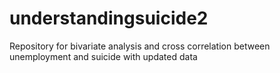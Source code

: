 # understandingsuicide2

Repository for bivariate analysis and cross correlation between unemployment and suicide with updated data
